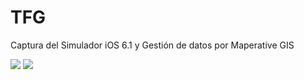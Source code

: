 TFG
===
Captura del Simulador iOS 6.1 y Gestión de datos por Maperative GIS


<img src="https://lh6.googleusercontent.com/-qBy1KG9j62U/Um3mn0BJ1SI/AAAAAAAAGLE/_opmQLNN4zs/w148-h257-no/iosmyqr.png" />

<img src="https://lh3.googleusercontent.com/-gUhKJ65ejpI/Um3mnz0JIvI/AAAAAAAAGLI/AF2mvbXPkfM/w465-h313-no/maperative.png" />

